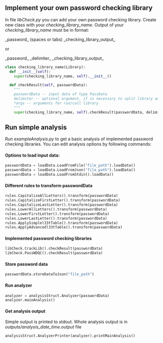 ## Implement your own password checking library

In file *libCheck.py* you can add your own password checking library.
Create new class with your *checking_library_name*.
Output of your *checking_library_name* must be in format:

\_password\_ (spaces or tabs) \_checking_library_output\_

or

\_password\_ \_delimiter\_ \_checking_library_output\_

```python
class checking_library_name(Library):
  def __init__(self):
    super(checking_library_name, self).__init__()
    
  def checkResult(self, passwordData):
    """
    passwordData -- input data of type PassData
    delimiter -- optional argument, if is necessary to split library output
    *args -- arguments for run/call library
    """
    super(checking_library_name, self).checkResult(passwordData, delimiter, *args)
```



## Run simple analysis

Run *exampleAnalysis.py* to get a basic analysis of implemented password checking libraries.
You can edit analysis options by following commands:

#### Options to load input data:

```python
passwordData = loadData.LoadFromFile("file_path").loadData()
passwordData = loadData.LoadFromJson("file_path").loadData()
passwordData = loadData.LoadFromStdin().loadData()
```

#### Different rules to transform passwordData

```python
rules.CapitalizeAllLetters().transform(passwordData)
rules.CapitalizeFirstLetter().transform(passwordData)
rules.CapitalizeLastLetter().transform(passwordData)
rules.LowerAllLetters().transform(passwordData)
rules.LowerFirstLetter().transform(passwordData)
rules.LowerLastLetter().transform(passwordData)
rules.ApplySimplel33tTable().transform(passwordData)
rules.ApplyAdvancedl33tTable().transform(passwordData)
```

#### Implemented password checking libraries
```python
libCheck.CrackLib().checkResult(passwordData)
libCheck.PassWDQC().checkResult(passwordData)
```

#### Store password data
```python
passwordData.storeDataToJson("file_path")
```

#### Run analyzer
```python
analyzer = analysisStruct.Analyzer(passwordData)
analyzer.mainAnalysis()
```

#### Get analysis output
Simple output is printed to stdout. Whole analysis output is in *outputs/analysis_date_time.output* file
```python
analysisStruct.AnalyzerPrinter(analyzer).printMainAnalysis()
```
